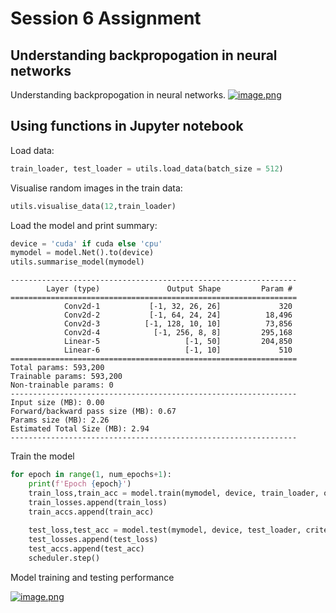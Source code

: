 # Session 6 Assignment
## Understanding backpropogation in neural networks

Understanding backpropogation in neural networks.
[![image.png](https://i.postimg.cc/Vk6mKp69/Screen-Shot-2023-06-10-at-1-34-28-am.png)](https://postimg.cc/JsLwN10p)


## Using functions in Jupyter notebook

Load data:

```python
train_loader, test_loader = utils.load_data(batch_size = 512)
```

Visualise random images in the train data:

```python
utils.visualise_data(12,train_loader)
```

Load the model and print summary:

```python
device = 'cuda' if cuda else 'cpu'
mymodel = model.Net().to(device)
utils.summarise_model(mymodel)
```

```
----------------------------------------------------------------
        Layer (type)               Output Shape         Param #
================================================================
            Conv2d-1           [-1, 32, 26, 26]             320
            Conv2d-2           [-1, 64, 24, 24]          18,496
            Conv2d-3          [-1, 128, 10, 10]          73,856
            Conv2d-4            [-1, 256, 8, 8]         295,168
            Linear-5                   [-1, 50]         204,850
            Linear-6                   [-1, 10]             510
================================================================
Total params: 593,200
Trainable params: 593,200
Non-trainable params: 0
----------------------------------------------------------------
Input size (MB): 0.00
Forward/backward pass size (MB): 0.67
Params size (MB): 2.26
Estimated Total Size (MB): 2.94
----------------------------------------------------------------

```

Train the model
```python
for epoch in range(1, num_epochs+1):
    print(f'Epoch {epoch}')
    train_loss,train_acc = model.train(mymodel, device, train_loader, optimizer, criterion)
    train_losses.append(train_loss)
    train_accs.append(train_acc)
    
    test_loss,test_acc = model.test(mymodel, device, test_loader, criterion)
    test_losses.append(test_loss)
    test_accs.append(test_acc)
    scheduler.step()
```
Model training and testing performance

[![image.png](https://i.postimg.cc/VLhJt3s1/image.png)](https://postimg.cc/MvyZ23jr)




